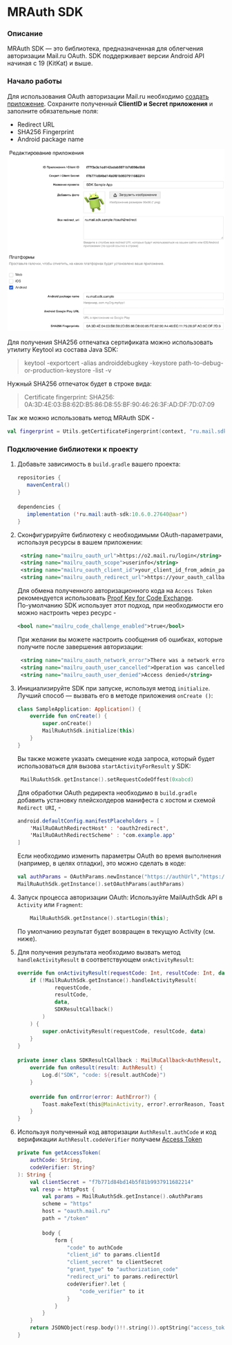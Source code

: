 # MRAuth SDK

### Описание
MRAuth SDK — это библиотека, предназначенная для облегчения авторизации Mail.ru OAuth.
SDK поддерживает версии Android API начиная с 19 (KitKat) и выше.


### Начало работы

Для использования OAuth авторизации Mail.ru необходимо [создать приложение](https://o2.mail.ru/app/). 
Сохраните полученный **ClientID и Secret приложения** и заполните обязательные поля: 
* Redirect URL
* SHA256 Fingerprint
* Android package name

![Пример настроек Sample проекта](docs/app-example.png)

Для получения SHA256 отпечатка сертификата можно использовать утилиту Keytool из состава Java SDK:

> keytool -exportcert -alias androiddebugkey -keystore path-to-debug-or-production-keystore -list -v

Нужный SHA256 отпечаток будет в строке вида:
> Certificate fingerprint: SHA256: 0A:3D:4E:03:B8:62D:B5:86:D8:55:BF:90:46:26:3F:AD:DF:7D:07:09

Так же можно использовать метод MRAuth SDK - 
```kotlin
val fingerprint = Utils.getCertificateFingerprint(context, "ru.mail.sdk.sample", Utils.DigestAlgorithm.SHA256)
```

### Подключение библиотеки к проекту

1. Добавьте зависимость в `build.gradle` вашего проекта:

    ```java
    repositories {
       mavenCentral()
    }
    
    dependencies {
       implementation ('ru.mail:auth-sdk:10.6.0.27640@aar')
    }
    ``` 

2. Сконфигурируйте библиотеку с необходимыми OAuth-параметрами, используя ресурсы в вашем приложении:

    ```xml
     <string name="mailru_oauth_url">https://o2.mail.ru/login</string>
     <string name="mailru_oauth_scope">userinfo</string>
     <string name="mailru_oauth_client_id">your_client_id_from_admin_panel</string>
     <string name="mailru_oauth_redirect_url">https://your_oauth_callback_from_admin_panel</string>
    ```
    
    Для обмена полученного авторизационного кода на `Access Token` рекомендуется использовать [Proof Key for Code Exchange](https://tools.ietf.org/html/rfc7636).  
    По-умолчанию SDK использует этот подход, при необходимости его можно настроить через ресурс -
    ```xml
    <bool name="mailru_code_challenge_enabled">true</bool>
    ```
    
    При желании вы можете настроить сообщения об ошибках, которые получите после завершения авторизации:
    
    ```xml
     <string name="mailru_oauth_network_error">There was a network error</string>
     <string name="mailru_oauth_user_cancelled">Operation was cancelled</string>
     <string name="mailru_oauth_user_denied">Access denied</string>
    ```
    
3. Инициализируйте SDK при запуске, используя метод `initialize`. Лучший способ — вызвать его в методе приложения `onCreate ()`:

    ```kotlin
    class SampleApplication: Application() {
        override fun onCreate() {
            super.onCreate()
            MailRuAuthSdk.initialize(this)
        }
    }
    ```
    Вы также можете указать смещение кода запроса, который будет использоваться для вызова `startActivityForResult` у SDK:

    ```kotlin
     MailRuAuthSdk.getInstance().setRequestCodeOffest(0xabcd)
    ```
    Для обработки OAuth редиректа необходимо в `build.gradle` добавить установку плейсхолдеров манифеста c хостом и схемой `Redirect URI`,  -

    ```java
    android.defaultConfig.manifestPlaceholders = [
        'MailRuOAuthRedirectHost' : 'oauth2redirect',
        'MailRuOAuthRedirectScheme' : 'com.example.app'
    ]
    ```
    
    Если необходимо изменить параметры OAuth во время выполнения (например, в целях отладки), это можно сделать в коде: 

    ```kotlin
    val authParams = OAuthParams.newInstance("https://authUrl","https://redirecturl","scope","cliendId", true)
    MailRuAuthSdk.getInstance().setOAuthParams(authParams)
    ```

4. Запуск процесса авторизации OAuth:
    Используйте MailAuthSdk API в `Activity` или `Fragment`:
    ```kotlin
        MailRuAuthSdk.getInstance().startLogin(this);
    ```
      По умолчанию результат будет возвращен в текущую Activity (см. ниже).
      
    
5. Для получения результата необходимо вызвать метод `handleActivityResult` в соответствующем `onActivityResult`:
    ```kotlin
    override fun onActivityResult(requestCode: Int, resultCode: Int, data: Intent?) {
        if (!MailRuAuthSdk.getInstance().handleActivityResult(
                requestCode,
                resultCode,
                data,
                SDKResultCallback()
            )
        ) {
            super.onActivityResult(requestCode, resultCode, data)
        }
    }

    private inner class SDKResultCallback : MailRuCallback<AuthResult, AuthError> {
        override fun onResult(result: AuthResult) {
            Log.d("SDK", "code: ${result.authCode}")
        }

        override fun onError(error: AuthError?) {
            Toast.makeText(this@MainActivity, error?.errorReason, Toast.LENGTH_SHORT).show()
        }
    }
    ```
6. Используя полученный код авторизации `AuthResult.authCode` 
и код верификации `AuthResult.codeVerifier` получаем [Access Token](https://o2.mail.ru/docs#6-%D0%BF%D0%BE%D0%BB%D1%83%D1%87%D0%B5%D0%BD%D0%B8%D0%B5%D1%82%D0%BE%D0%BA%D0%B5%D0%BD%D0%B0)
    ```kotlin
    private fun getAccessToken(
        authCode: String,
        codeVerifier: String?
    ): String {
        val clientSecret = "f7b771d84bd14b5f81b9937911682214"
        val resp = httpPost {
            val params = MailRuAuthSdk.getInstance().oAuthParams
            scheme = "https"
            host = "oauth.mail.ru"
            path = "/token"

            body {
                form {
                    "code" to authCode
                    "client_id" to params.clientId
                    "client_secret" to clientSecret
                    "grant_type" to "authorization_code"
                    "redirect_uri" to params.redirectUrl
                    codeVerifier?.let {
                        "code_verifier" to it
                    }
                }
            }
        }
        return JSONObject(resp.body()!!.string()).optString("access_token")
    }
    ```
